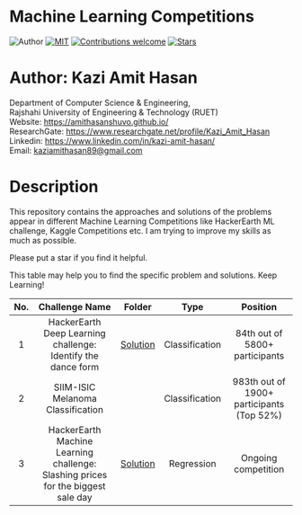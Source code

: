 # Machine Learning Competitions

![Author](https://img.shields.io/badge/author-AmitHasanShuvo-orange)
[![MIT](https://img.shields.io/badge/license-MIT-5eba00.svg)](https://github.com/AmitHasanShuvo/Machine-Learning-Competitions/blob/master/LICENSE.md)
[![Contributions welcome](https://img.shields.io/badge/contributions-welcome-brightgreen.svg?style=flat)](https://github.com/AmitHasanShuvo/Machine-Learning-Competitions)
[![Stars](https://img.shields.io/github/stars/AmitHasanShuvo/Machine-Learning-Competitions.svg?style=social)](https://github.com/AmitHasanShuvo/Machine-Learning-Competitions/stargazers)

# Author: Kazi Amit Hasan

Department of Computer Science & Engineering, </br>
Rajshahi University of Engineering & Technology (RUET) </br>
Website: https://amithasanshuvo.github.io/ </br>
ResearchGate: https://www.researchgate.net/profile/Kazi_Amit_Hasan </br>
Linkedin: https://www.linkedin.com/in/kazi-amit-hasan/ </br>
Email: kaziamithasan89@gmail.com

# Description

This repository contains the approaches and solutions of the problems appear in different Machine Learning Competitions like HackerEarth ML challenge, Kaggle Competitions etc. I am trying to improve my skills as much as possible.

Please put a star if you find it helpful.

This table may help you to find the specific problem and solutions. Keep Learning! 

| No. |                        Challenge Name                        | Folder |      Type      |                  Position                 |
|:---:|:------------------------------------------------------------:|:------:|:--------------:|:-----------------------------------------:|
|  1  | HackerEarth Deep Learning challenge: Identify the dance form |   [Solution](https://github.com/AmitHasanShuvo/HackerEarth-Machine-Learning-Challenges/tree/master/HackerEarth%20Deep%20Learning%20challenge%20Identify%20the%20dance%20form)     | Classification |       84th out of 5800+ participants      |
|  2  |               SIIM-ISIC Melanoma Classification              |        | Classification | 983th out of 1900+ participants (Top 52%) |
|  3  | HackerEarth Machine Learning challenge: Slashing prices for the biggest sale day |   [Solution](#)     | Regression  |       Ongoing competition      |

